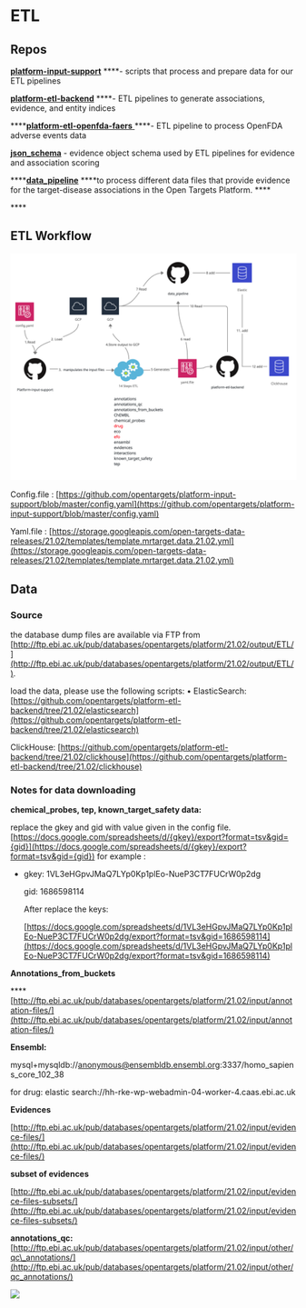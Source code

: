 # ETL

## Repos

[**platform-input-support**](https://github.com/opentargets/platform-input-support) ****- scripts that process and prepare data for our ETL pipelines 

[**platform-etl-backend**](https://github.com/opentargets/platform-etl-backend) ****- ETL pipelines to generate associations, evidence, and entity indices 

\*\*\*\*[**platform-etl-openfda-faers** ](https://github.com/opentargets/platform-etl-openfda-faers) ****- ETL pipeline to process OpenFDA adverse events data 

[**json\_schema**](https://github.com/opentargets/json_schema) - evidence object schema used by ETL pipelines for evidence and association scoring

\*\*\*\*[**data\_pipeline**](https://github.com/opentargets/data_pipeline)  ****to process different data files that provide evidence for the target-disease associations in the Open Targets Platform. ****

\*\*\*\*

## ETL Workflow

![](../.gitbook/assets/untitled-document-2-.png)

Config.file : [https://github.com/opentargets/platform-input-support/blob/master/config.yaml](https://github.com/opentargets/platform-input-support/blob/master/config.yaml)

Yaml.file : [https://storage.googleapis.com/open-targets-data-releases/21.02/templates/template.mrtarget.data.21.02.yml](https://storage.googleapis.com/open-targets-data-releases/21.02/templates/template.mrtarget.data.21.02.yml) 

## Data

### **Source**

the database dump files are available via FTP from [http://ftp.ebi.ac.uk/pub/databases/opentargets/platform/21.02/output/ETL/](http://ftp.ebi.ac.uk/pub/databases/opentargets/platform/21.02/output/ETL/). 

load the data, please use the following scripts: • ElasticSearch: [https://github.com/opentargets/platform-etl-backend/tree/21.02/elasticsearch](https://github.com/opentargets/platform-etl-backend/tree/21.02/elasticsearch) 

ClickHouse: [https://github.com/opentargets/platform-etl-backend/tree/21.02/clickhouse](https://github.com/opentargets/platform-etl-backend/tree/21.02/clickhouse)

### **Notes for data downloading**

**chemical\_probes, tep, known\_target\_safety data:** 

replace the gkey and gid with value given in the config file. [https://docs.google.com/spreadsheets/d/{gkey}/export?format=tsv&gid={gid}](https://docs.google.com/spreadsheets/d/{gkey}/export?format=tsv&gid={gid}) for example :

* gkey: 1VL3eHGpvJMaQ7LYp0Kp1plEo-NueP3CT7FUCrW0p2dg

  gid: 1686598114

  After replace the keys:

  [https://docs.google.com/spreadsheets/d/1VL3eHGpvJMaQ7LYp0Kp1plEo-NueP3CT7FUCrW0p2dg/export?format=tsv&gid=1686598114](https://docs.google.com/spreadsheets/d/1VL3eHGpvJMaQ7LYp0Kp1plEo-NueP3CT7FUCrW0p2dg/export?format=tsv&gid=1686598114)

**Annotations\_from\_buckets**

\*\*\*\*[http://ftp.ebi.ac.uk/pub/databases/opentargets/platform/21.02/input/annotation-files/](http://ftp.ebi.ac.uk/pub/databases/opentargets/platform/21.02/input/annotation-files/)

**Ensembl:** 

mysql+mysqldb://anonymous@ensembldb.ensembl.org:3337/homo\_sapiens\_core\_102\_38

for drug: elastic search://hh-rke-wp-webadmin-04-worker-4.caas.ebi.ac.uk

**Evidences**

[http://ftp.ebi.ac.uk/pub/databases/opentargets/platform/21.02/input/evidence-files/](http://ftp.ebi.ac.uk/pub/databases/opentargets/platform/21.02/input/evidence-files/)

**subset of evidences**

 [http://ftp.ebi.ac.uk/pub/databases/opentargets/platform/21.02/input/evidence-files-subsets/](http://ftp.ebi.ac.uk/pub/databases/opentargets/platform/21.02/input/evidence-files-subsets/)

**annotations\_qc:** [http://ftp.ebi.ac.uk/pub/databases/opentargets/platform/21.02/input/other/qc\_annotations/](http://ftp.ebi.ac.uk/pub/databases/opentargets/platform/21.02/input/other/qc_annotations/)



![](../.gitbook/assets/platform-input-support.jpeg)



